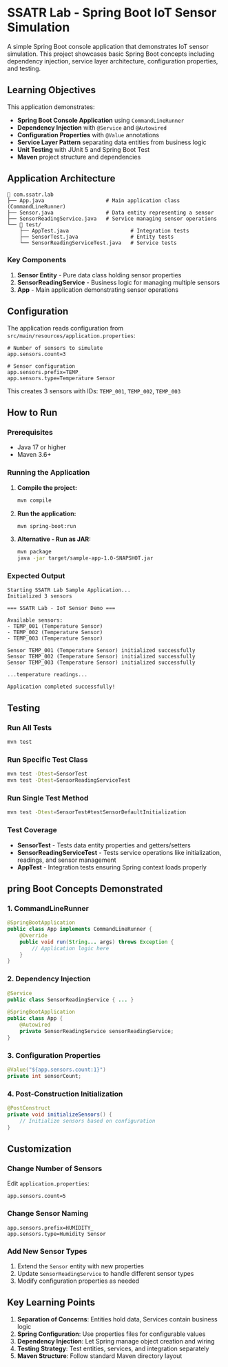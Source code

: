 # SSATR Lab - Spring Boot IoT Sensor Simulation

A simple Spring Boot console application that demonstrates IoT sensor simulation. This project showcases basic Spring Boot concepts including dependency injection, service layer architecture, configuration properties, and testing.

## Learning Objectives

This application demonstrates:
- **Spring Boot Console Application** using `CommandLineRunner`
- **Dependency Injection** with `@Service` and `@Autowired`
- **Configuration Properties** with `@Value` annotations
- **Service Layer Pattern** separating data entities from business logic
- **Unit Testing** with JUnit 5 and Spring Boot Test
- **Maven** project structure and dependencies

## Application Architecture

```
📁 com.ssatr.lab
├── App.java                    # Main application class (CommandLineRunner)
├── Sensor.java                 # Data entity representing a sensor
├── SensorReadingService.java   # Service managing sensor operations
└── 📁 test/
    ├── AppTest.java                    # Integration tests
    ├── SensorTest.java                 # Entity tests
    └── SensorReadingServiceTest.java   # Service tests
```

### Key Components

1. **Sensor Entity** - Pure data class holding sensor properties
2. **SensorReadingService** - Business logic for managing multiple sensors
3. **App** - Main application demonstrating sensor operations

## Configuration

The application reads configuration from `src/main/resources/application.properties`:

```properties
# Number of sensors to simulate
app.sensors.count=3

# Sensor configuration
app.sensors.prefix=TEMP_
app.sensors.type=Temperature Sensor
```

This creates 3 sensors with IDs: `TEMP_001`, `TEMP_002`, `TEMP_003`

## How to Run

### Prerequisites
- Java 17 or higher
- Maven 3.6+

### Running the Application

1. **Compile the project:**
   ```bash
   mvn compile
   ```

2. **Run the application:**
   ```bash
   mvn spring-boot:run
   ```

3. **Alternative - Run as JAR:**
   ```bash
   mvn package
   java -jar target/sample-app-1.0-SNAPSHOT.jar
   ```

### Expected Output
```
Starting SSATR Lab Sample Application...
Initialized 3 sensors

=== SSATR Lab - IoT Sensor Demo ===

Available sensors:
- TEMP_001 (Temperature Sensor)
- TEMP_002 (Temperature Sensor)
- TEMP_003 (Temperature Sensor)

Sensor TEMP_001 (Temperature Sensor) initialized successfully
Sensor TEMP_002 (Temperature Sensor) initialized successfully
Sensor TEMP_003 (Temperature Sensor) initialized successfully

...temperature readings...

Application completed successfully!
```

## Testing

### Run All Tests
```bash
mvn test
```

### Run Specific Test Class
```bash
mvn test -Dtest=SensorTest
mvn test -Dtest=SensorReadingServiceTest
```

### Run Single Test Method
```bash
mvn test -Dtest=SensorTest#testSensorDefaultInitialization
```

### Test Coverage
- **SensorTest** - Tests data entity properties and getters/setters
- **SensorReadingServiceTest** - Tests service operations like initialization, readings, and sensor management
- **AppTest** - Integration tests ensuring Spring context loads properly

## pring Boot Concepts Demonstrated

### 1. CommandLineRunner
```java
@SpringBootApplication
public class App implements CommandLineRunner {
    @Override
    public void run(String... args) throws Exception {
        // Application logic here
    }
}
```

### 2. Dependency Injection
```java
@Service
public class SensorReadingService { ... }

@SpringBootApplication
public class App {
    @Autowired
    private SensorReadingService sensorReadingService;
}
```

### 3. Configuration Properties
```java
@Value("${app.sensors.count:1}")
private int sensorCount;
```

### 4. Post-Construction Initialization
```java
@PostConstruct
private void initializeSensors() {
    // Initialize sensors based on configuration
}
```

## Customization

### Change Number of Sensors
Edit `application.properties`:
```properties
app.sensors.count=5
```

### Change Sensor Naming
```properties
app.sensors.prefix=HUMIDITY_
app.sensors.type=Humidity Sensor
```

### Add New Sensor Types
1. Extend the `Sensor` entity with new properties
2. Update `SensorReadingService` to handle different sensor types
3. Modify configuration properties as needed

## Key Learning Points

1. **Separation of Concerns**: Entities hold data, Services contain business logic
2. **Spring Configuration**: Use properties files for configurable values
3. **Dependency Injection**: Let Spring manage object creation and wiring
4. **Testing Strategy**: Test entities, services, and integration separately
5. **Maven Structure**: Follow standard Maven directory layout
